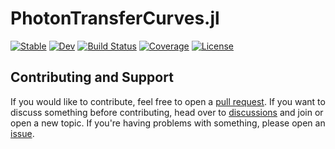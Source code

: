# PhotonTransferCurves.jl

[![Stable](https://img.shields.io/badge/docs-stable-blue.svg)](https://JuliaAstro.github.io/PhotonTransferCurves.jl/stable)
[![Dev](https://img.shields.io/badge/docs-dev-blue.svg)](https://JuliaAstro.github.io/PhotonTransferCurves.jl/dev)
[![Build Status](https://github.com/JuliaAstro/PhotonTransferCurves.jl/actions/workflows/CI.yml/badge.svg?branch=main)](https://github.com/JuliaAstro/PhotonTransferCurves.jl/actions/workflows/CI.yml?query=branch%3Amain)
[![Coverage](https://codecov.io/gh/JuliaAstro/PhotonTransferCurves.jl/branch/main/graph/badge.svg)](https://codecov.io/gh/JuliaAstro/PhotonTransferCurves.jl)
[![License](https://img.shields.io//license//PhotonTransferCurves.jl?color=yellow)](LICENSE)

## Contributing and Support

If you would like to contribute, feel free to open a [pull request](https:///pulls). If you want to discuss something before contributing, head over to [discussions](https:///discussions) and join or open a new topic. If you're having problems with something, please open an [issue](https:///issues).
